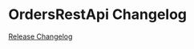 # OrdersRestApi Changelog

[Release Changelog](https://github.com/spryker/orders-rest-api/releases)
